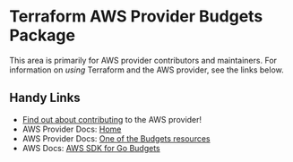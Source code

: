 # Terraform AWS Provider Budgets Package

This area is primarily for AWS provider contributors and maintainers. For information on _using_ Terraform and the AWS provider, see the links below.


## Handy Links

* [Find out about contributing](https://hashicorp.github.io/terraform-provider-aws/#contribute) to the AWS provider!
* AWS Provider Docs: [Home](https://registry.terraform.io/providers/hashicorp/aws/latest/docs)
* AWS Provider Docs: [One of the Budgets resources](https://registry.terraform.io/providers/hashicorp/aws/latest/docs/resources/budgets_budget)
* AWS Docs: [AWS SDK for Go Budgets](https://docs.aws.amazon.com/sdk-for-go/api/service/budgets/)
